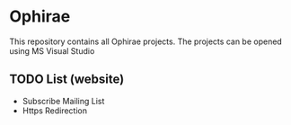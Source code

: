 # Ophirae

This repository contains all Ophirae projects.
The projects can be opened using MS Visual Studio

## TODO List (website)

* Subscribe Mailing List
* Https Redirection